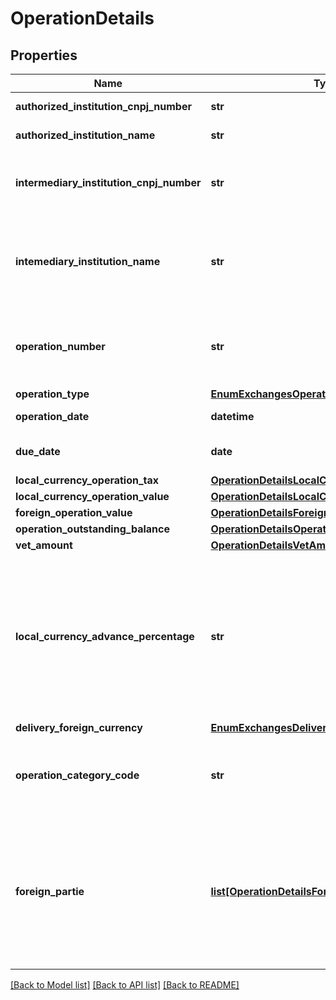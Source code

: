 # OperationDetails

## Properties
Name | Type | Description | Notes
------------ | ------------- | ------------- | -------------
**authorized_institution_cnpj_number** | **str** | CNPJ da instituição autorizada a operar no mercado de câmbio. | 
**authorized_institution_name** | **str** | Nome da Instituição Financeira no Brasil. | 
**intermediary_institution_cnpj_number** | **str** | CNPJ da instituição intermediadora autorizada a operar no mercado de câmbio.  Campo de envio obrigatório nos casos em que houver instituição intermediadora.  | [optional] 
**intemediary_institution_name** | **str** | Nome da corretora interveniente autorizada a operar no mercado de câmbio.  [Restrição] Campo de preenchimento obrigatório pelas participantes quando o campo &#x27;intermediaryInstitutionCnpjNumber&#x27; for informado.  | [optional] 
**operation_number** | **str** | Número do registro da operação no Bacen. Deve ser preenchido no compartilhamento, após registro no Sistema de Câmbio e número disponível na transmissora/detentora. | [optional] 
**operation_type** | [**EnumExchangesOperationType**](EnumExchangesOperationType.md) |  | 
**operation_date** | **datetime** | Data do fechamento do contrato de câmbio. | 
**due_date** | **date** | Data em que a operação (compra ou venda) está prevista para ser liquidada. | 
**local_currency_operation_tax** | [**OperationDetailsLocalCurrencyOperationTax**](OperationDetailsLocalCurrencyOperationTax.md) |  | 
**local_currency_operation_value** | [**OperationDetailsLocalCurrencyOperationValue**](OperationDetailsLocalCurrencyOperationValue.md) |  | 
**foreign_operation_value** | [**OperationDetailsForeignOperationValue**](OperationDetailsForeignOperationValue.md) |  | 
**operation_outstanding_balance** | [**OperationDetailsOperationOutstandingBalance**](OperationDetailsOperationOutstandingBalance.md) |  | [optional] 
**vet_amount** | [**OperationDetailsVetAmount**](OperationDetailsVetAmount.md) |  | [optional] 
**local_currency_advance_percentage** | **str** | Percentual do valor de moeda nacional concedido ao cliente antecipadamente. p.ex. 0.014500.  O preenchimento deve respeitar as 6 casas decimais, mesmo que venham preenchidas com zeros(representação de porcentagem p.ex: 0.150000. Este valor representa 15%. O valor 1 representa 100%). Campos de envio obrigatório no caso de operações de câmbio com liquidação futura.  | [optional] 
**delivery_foreign_currency** | [**EnumExchangesDeliveryForeignCurrency**](EnumExchangesDeliveryForeignCurrency.md) |  | 
**operation_category_code** | **str** | Código da natureza fato do fechamento da operação. Deve respeitar os códigos de natureza referenciados na resolução 277 ou na Circular 3690, conforme se aplicar ao contrato de câmbio. | 
**foreign_partie** | [**list[OperationDetailsForeignPartie]**](OperationDetailsForeignPartie.md) | Lista para envio de informações de parte envolvida.  [Restrição] Lista de preenchimento opcional pelas participantes quando o campo &#x27;deliveryForeignCurrency &#x27; for igual EM ESPÉCIE E/OU CHEQUES DE VIAGEM.  Caso a instituição possua a informação, ela é de envio obrigatório.  Caso a informação seja atualizada posteriormente a contratação, ela deve ser enviada através de eventos.  | [optional] 

[[Back to Model list]](../README.md#documentation-for-models) [[Back to API list]](../README.md#documentation-for-api-endpoints) [[Back to README]](../README.md)

